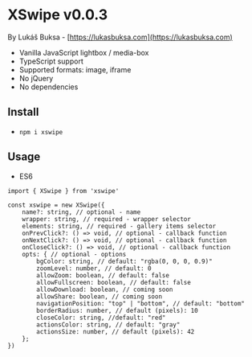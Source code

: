 # XSwipe v0.0.3

By Lukáš Buksa - [https://lukasbuksa.com](https://lukasbuksa.com)

-   Vanilla JavaScript lightbox / media-box
-   TypeScript support
-   Supported formats: image, iframe
-   No jQuery
-   No dependencies

## Install

-   `npm i xswipe`

## Usage

-   ES6

```
import { XSwipe } from 'xswipe'

const xswipe = new XSwipe({
    name?: string, // optional - name
    wrapper: string, // required - wrapper selector
    elements: string, // required - gallery items selector
    onPrevClick?: () => void, // optional - callback function
    onNextClick?: () => void, // optional - callback function
    onCloseClick?: () => void, // optional - callback function
    opts: { // optional - options
        bgColor: string, // default: "rgba(0, 0, 0, 0.9)"
        zoomLevel: number, // default: 0
        allowZoom: boolean, // default: false
        allowFullscreen: boolean, // default: false
        allowDownload: boolean, // coming soon
        allowShare: boolean, // coming soon
        navigationPosition: "top" | "bottom", // default: "bottom"
        borderRadius: number, // default (pixels): 10
        closeColor: string, //default: "red"
        actionsColor: string, // default: "gray"
        actionsSize: number, // default (pixels): 42
    };
})
```
